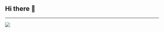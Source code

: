 ## Hi there 👋
---
<img src="https://github-readme-stats.vercel.app/api?username=vilgot&&show_icons=true&&theme=tokyonight">

